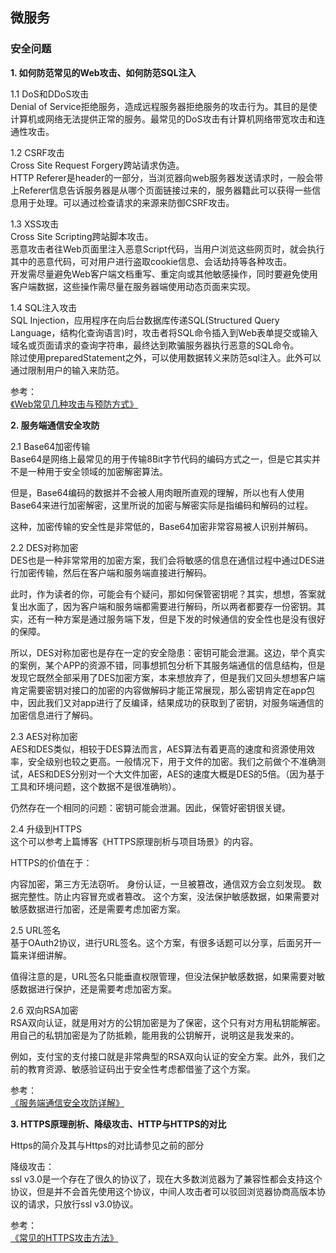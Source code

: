 ## 微服务

### 安全问题

**1. 如何防范常见的Web攻击、如何防范SQL注入**

1.1 DoS和DDoS攻击  
Denial of Service拒绝服务，造成远程服务器拒绝服务的攻击行为。其目的是使计算机或网络无法提供正常的服务。最常见的DoS攻击有计算机网络带宽攻击和连通性攻击。

1.2 CSRF攻击  
Cross Site Request Forgery跨站请求伪造。  
HTTP Referer是header的一部分，当浏览器向web服务器发送请求时，一般会带上Referer信息告诉服务器是从哪个页面链接过来的，服务器籍此可以获得一些信息用于处理。可以通过检查请求的来源来防御CSRF攻击。

1.3 XSS攻击  
Cross Site Scripting跨站脚本攻击。  
恶意攻击者往Web页面里注入恶意Script代码，当用户浏览这些网页时，就会执行其中的恶意代码，可对用户进行盗取cookie信息、会话劫持等各种攻击。  
开发需尽量避免Web客户端文档重写、重定向或其他敏感操作，同时要避免使用客户端数据，这些操作需尽量在服务器端使用动态页面来实现。

1.4 SQL注入攻击  
SQL Injection，应用程序在向后台数据库传递SQL(Structured Query Language，结构化查询语言)时，攻击者将SQL命令插入到Web表单提交或输入域名或页面请求的查询字符串，最终达到欺骗服务器执行恶意的SQL命令。  
除过使用preparedStatement之外，可以使用数据转义来防范sql注入。此外可以通过限制用户的输入来防范。

参考：  
[《Web常见几种攻击与预防方式》](https://www.cnblogs.com/qq350760546/p/6638588.html)

**2. 服务端通信安全攻防**

2.1 Base64加密传输  
Base64是网络上最常见的用于传输8Bit字节代码的编码方式之一，但是它其实并不是一种用于安全领域的加密解密算法。

但是，Base64编码的数据并不会被人用肉眼所直观的理解，所以也有人使用Base64来进行加密解密，这里所说的加密与解密实际是指编码和解码的过程。

这种，加密传输的安全性是非常低的，Base64加密非常容易被人识别并解码。


2.2 DES对称加密  
DES也是一种非常常用的加密方案，我们会将敏感的信息在通信过程中通过DES进行加密传输，然后在客户端和服务端直接进行解码。

此时，作为读者的你，可能会有个疑问，那如何保管密钥呢？其实，想想，答案就复出水面了，因为客户端和服务端都需要进行解码，所以两者都要存一份密钥。其实，还有一种方案是通过服务端下发，但是下发的时候通信的安全性也是没有很好的保障。

所以，DES对称加密也是存在一定的安全隐患：密钥可能会泄漏。这边，举个真实的案例，某个APP的资源不错，同事想抓包分析下其服务端通信的信息结构，但是发现它既然全部采用了DES加密方案，本来想放弃了，但是我们又回头想想客户端肯定需要密钥对接口的加密的内容做解码才能正常展现，那么密钥肯定在app包中，因此我们又对app进行了反编译，结果成功的获取到了密钥，对服务端通信的加密信息进行了解码。

2.3 AES对称加密  
AES和DES类似，相较于DES算法而言，AES算法有着更高的速度和资源使用效率，安全级别也较之更高。一般情况下，用于文件的加密。我们之前做个不准确测试，AES和DES分别对一个大文件加密，AES的速度大概是DES的5倍。（因为基于工具和环境问题，这个数据不是很准确哟）。

仍然存在一个相同的问题：密钥可能会泄漏。因此，保管好密钥很关键。

2.4 升级到HTTPS  
这个可以参考上篇博客《HTTPS原理剖析与项目场景》的内容。

HTTPS的价值在于：

内容加密，第三方无法窃听。
身份认证，一旦被篡改，通信双方会立刻发现。
数据完整性。防止内容冒充或者篡改。
这个方案，没法保护敏感数据，如果需要对敏感数据进行加密，还是需要考虑加密方案。

2.5 URL签名  
基于OAuth2协议，进行URL签名。这个方案，有很多话题可以分享，后面另开一篇来详细讲解。

值得注意的是，URL签名只能垂直权限管理，但没法保护敏感数据，如果需要对敏感数据进行保护，还是需要考虑加密方案。

2.6 双向RSA加密  
RSA双向认证，就是用对方的公钥加密是为了保密，这个只有对方用私钥能解密。用自己的私钥加密是为了防抵赖，能用我的公钥解开，说明这是我发来的。

例如，支付宝的支付接口就是非常典型的RSA双向认证的安全方案。此外，我们之前的教育资源、敏感验证码出于安全性考虑都借鉴了这个方案。

参考：  
[《服务端通信安全攻防详解》](http://blog.720ui.com/2016/security_data_transmission/)

**3. HTTPS原理剖析、降级攻击、HTTP与HTTPS的对比**

Https的简介及其与Https的对比请参见之前的部分

降级攻击：  
ssl v3.0是一个存在了很久的协议了，现在大多数浏览器为了兼容性都会支持这个协议，但是并不会首先使用这个协议，中间人攻击者可以驳回浏览器协商高版本协议的请求，只放行ssl v3.0协议。

参考：  
[《常见的HTTPS攻击方法》](https://www.cnblogs.com/Alim/p/5340618.html)

